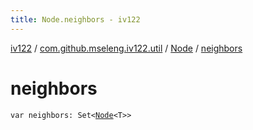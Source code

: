 ```yaml
---
title: Node.neighbors - iv122
---
```


[iv122](../../index.md) / [com.github.mseleng.iv122.util](../index.md) / [Node](index.md) / [neighbors](.)

# neighbors

`var neighbors: Set<`[`Node`](index.md)`<T>>`